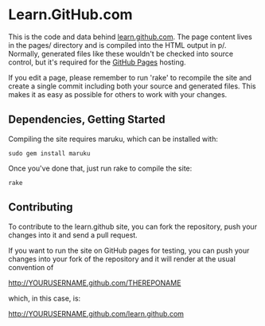 Learn.GitHub.com
================

This is the code and data behind [learn.github.com](http://learn.github.com). 
The page content lives in the pages/ directory and is compiled into the HTML 
output in p/. Normally, generated files like these wouldn't be checked into
source control, but it's required for the
[GitHub Pages](http://pages.github.com/) hosting.

If you edit a page, please remember to run 'rake' to recompile the site
and create a single commit including both your source and generated
files. This makes it as easy as possible for others to work with your
changes.

Dependencies, Getting Started
-----------------------------

Compiling the site requires maruku, which can be installed with:

    sudo gem install maruku

Once you've done that, just run rake to compile the site:

    rake


Contributing
-----------------------------

To contribute to the learn.github site, you can fork the repository,
push your changes into it and send a pull request.  

If you want to run the site on GitHub pages for testing, you can push your
changes into your fork of the repository and it will render at the usual convention of

  http://YOURUSERNAME.github.com/THEREPONAME

which, in this case, is:

  http://YOURUSERNAME.github.com/learn.github.com
